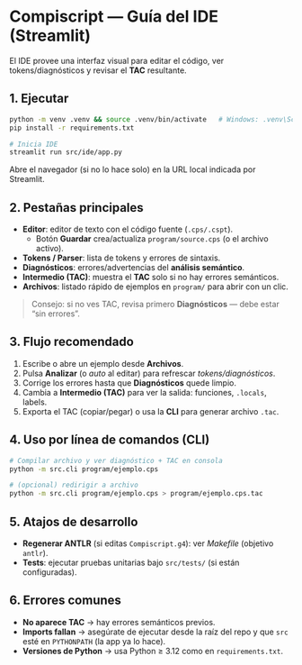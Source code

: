 # Compiscript — Guía del IDE (Streamlit)

El IDE provee una interfaz visual para editar el código, ver tokens/diagnósticos y revisar el **TAC** resultante.

## 1. Ejecutar

```bash
python -m venv .venv && source .venv/bin/activate   # Windows: .venv\Scripts\activate
pip install -r requirements.txt

# Inicia IDE
streamlit run src/ide/app.py
```

Abre el navegador (si no lo hace solo) en la URL local indicada por Streamlit.

## 2. Pestañas principales

- **Editor**: editor de texto con el código fuente (`.cps/.cspt`).  
  - Botón **Guardar** crea/actualiza `program/source.cps` (o el archivo activo).
- **Tokens / Parser**: lista de tokens y errores de sintaxis.
- **Diagnósticos**: errores/advertencias del **análisis semántico**.
- **Intermedio (TAC)**: muestra el **TAC** solo si no hay errores semánticos.
- **Archivos**: listado rápido de ejemplos en `program/` para abrir con un clic.

> Consejo: si no ves TAC, revisa primero **Diagnósticos** — debe estar “sin errores”.

## 3. Flujo recomendado

1. Escribe o abre un ejemplo desde **Archivos**.  
2. Pulsa **Analizar** (o *auto* al editar) para refrescar *tokens/diagnósticos*.
3. Corrige los errores hasta que **Diagnósticos** quede limpio.
4. Cambia a **Intermedio (TAC)** para ver la salida: funciones, `.locals`, labels.
5. Exporta el TAC (copiar/pegar) o usa la **CLI** para generar archivo `.tac`.

## 4. Uso por línea de comandos (CLI)

```bash
# Compilar archivo y ver diagnóstico + TAC en consola
python -m src.cli program/ejemplo.cps

# (opcional) redirigir a archivo
python -m src.cli program/ejemplo.cps > program/ejemplo.cps.tac
```

## 5. Atajos de desarrollo

- **Regenerar ANTLR** (si editas `Compiscript.g4`): ver *Makefile* (objetivo `antlr`).
- **Tests**: ejecutar pruebas unitarias bajo `src/tests/` (si están configuradas).

## 6. Errores comunes

- **No aparece TAC** → hay errores semánticos previos.
- **Imports fallan** → asegúrate de ejecutar desde la raíz del repo y que `src` esté en `PYTHONPATH` (la app ya lo hace).
- **Versiones de Python** → usa Python ≥ 3.12 como en `requirements.txt`.
